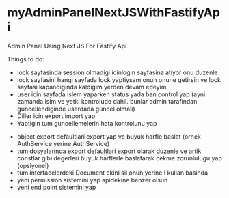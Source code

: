 # myAdminPanelNextJSWithFastifyApi
Admin Panel Using Next JS For Fastify Api

Things to do:
- lock sayfasinda session olmadigi icinlogin sayfasina atiyor onu duzenle
- lock sayfasini hangi sayfada lock yaptiysam onun onune getirsin ve lock sayfasi kapandiginda kaldigim yerden devam edeyim
- user icin sayfada islem yaparken status yada ban control yap (ayni zamanda isim ve yetki kontrolude dahil. bunlar admin tarafindan guncellendiginde userdada guncel olmali)
- Diller icin export import yap
- Yaptigin tum guncellemelerin hata kontrolunu yap
+ object export defaultlari export yap ve buyuk harfle baslat (ornek AuthService yerine AuthService)
+ tum dosyalarinda export defaultlari export olarak duzenle ve artik constlar gibi degerleri buyuk harflerle baslatarak cekme zorunlulugu yap (opsiyonel)
+ tum interfacelerdeki Document ekini sil onun yerine I kullan basinda
+ yeni permission sistemini yap apidekine benzer olsun
+ yeni end point sistemini yap
